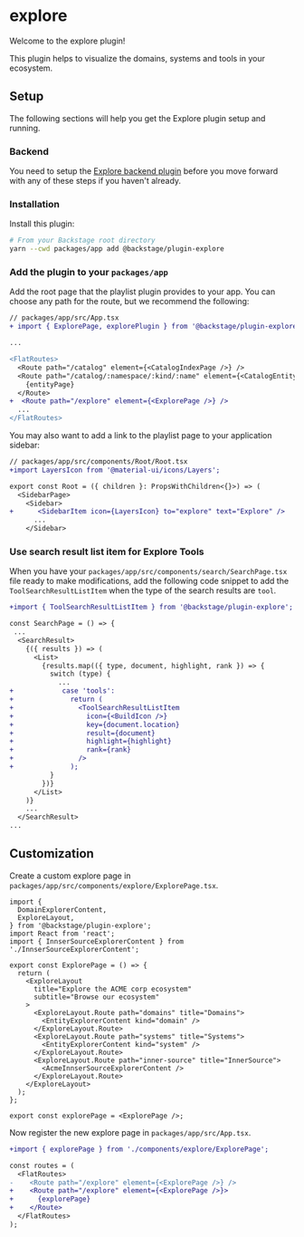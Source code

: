 # explore

Welcome to the explore plugin!

This plugin helps to visualize the domains, systems and tools in your ecosystem.

## Setup

The following sections will help you get the Explore plugin setup and running.

### Backend

You need to setup the
[Explore backend plugin](https://github.com/backstage/backstage/tree/master/plugins/explore-backend)
before you move forward with any of these steps if you haven't already.

### Installation

Install this plugin:

```bash
# From your Backstage root directory
yarn --cwd packages/app add @backstage/plugin-explore
```

### Add the plugin to your `packages/app`

Add the root page that the playlist plugin provides to your app. You can choose
any path for the route, but we recommend the following:

```diff
// packages/app/src/App.tsx
+ import { ExplorePage, explorePlugin } from '@backstage/plugin-explore';

...

<FlatRoutes>
  <Route path="/catalog" element={<CatalogIndexPage />} />
  <Route path="/catalog/:namespace/:kind/:name" element={<CatalogEntityPage />}>
    {entityPage}
  </Route>
+  <Route path="/explore" element={<ExplorePage />} />
  ...
</FlatRoutes>
```

You may also want to add a link to the playlist page to your application
sidebar:

```diff
// packages/app/src/components/Root/Root.tsx
+import LayersIcon from '@material-ui/icons/Layers';

export const Root = ({ children }: PropsWithChildren<{}>) => (
  <SidebarPage>
    <Sidebar>
+      <SidebarItem icon={LayersIcon} to="explore" text="Explore" />
      ...
    </Sidebar>
```

### Use search result list item for Explore Tools

When you have your `packages/app/src/components/search/SearchPage.tsx` file
ready to make modifications, add the following code snippet to add the
`ToolSearchResultListItem` when the type of the search results are
`tool`.

```diff
+import { ToolSearchResultListItem } from '@backstage/plugin-explore';

const SearchPage = () => {
 ...
  <SearchResult>
    {({ results }) => (
      <List>
        {results.map(({ type, document, highlight, rank }) => {
          switch (type) {
            ...
+            case 'tools':
+              return (
+                <ToolSearchResultListItem
+                  icon={<BuildIcon />}
+                  key={document.location}
+                  result={document}
+                  highlight={highlight}
+                  rank={rank}
+                />
+              );
          }
        })}
      </List>
    )}
    ...
  </SearchResult>
...
```

## Customization

Create a custom explore page in
`packages/app/src/components/explore/ExplorePage.tsx`.

```tsx
import {
  DomainExplorerContent,
  ExploreLayout,
} from '@backstage/plugin-explore';
import React from 'react';
import { InnserSourceExplorerContent } from './InnserSourceExplorerContent';

export const ExplorePage = () => {
  return (
    <ExploreLayout
      title="Explore the ACME corp ecosystem"
      subtitle="Browse our ecosystem"
    >
      <ExploreLayout.Route path="domains" title="Domains">
        <EntityExplorerContent kind="domain" />
      </ExploreLayout.Route>
      <ExploreLayout.Route path="systems" title="Systems">
        <EntityExplorerContent kind="system" />
      </ExploreLayout.Route>
      <ExploreLayout.Route path="inner-source" title="InnerSource">
        <AcmeInnserSourceExplorerContent />
      </ExploreLayout.Route>
    </ExploreLayout>
  );
};

export const explorePage = <ExplorePage />;
```

Now register the new explore page in `packages/app/src/App.tsx`.

```diff
+import { explorePage } from './components/explore/ExplorePage';

const routes = (
  <FlatRoutes>
-    <Route path="/explore" element={<ExplorePage />} />
+    <Route path="/explore" element={<ExplorePage />}>
+      {explorePage}
+    </Route>
  </FlatRoutes>
);
```
